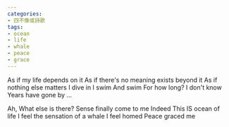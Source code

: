 ```yaml
---
categories:
- 四不像或詩歌
tags:
- ocean
- life
- whale
- peace
- grace
---
```


As if my life depends on it
As if there's no meaning exists beyond it
As if nothing else matters
I dive in
I swim
And swim
For how long?
I don't know
Years have gone by … 

Ah,
What else is there?
Sense finally come to me
Indeed
This IS ocean of life
I feel the sensation of a whale
I feel homed
Peace graced me
